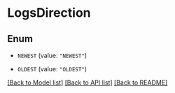 # LogsDirection

## Enum


* `NEWEST` (value: `"NEWEST"`)

* `OLDEST` (value: `"OLDEST"`)


[[Back to Model list]](../README.md#documentation-for-models) [[Back to API list]](../README.md#documentation-for-api-endpoints) [[Back to README]](../README.md)


